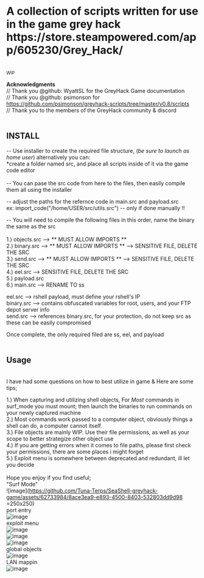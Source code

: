  <h1> A collection of scripts written for use in the game grey hack https://store.steampowered.com/app/605230/Grey_Hack/ </h1>
<br>
<small> WIP </small><br>

<b> Acknowledgments </b><br>
// Thank you @github: WyattSL for the GreyHack Game documentation<br>
// Thank you @github: psimonson for https://github.com/psimonson/greyhack-scripts/tree/master/v0.8/scripts<br>
// Thank you to the members of the GreyHack community & discord<br>
<br>
## INSTALL ##

-- Use installer to create the required file structure, (*be sure to launch as home user*) alternatively you can: <br>
*create a folder named src, and place all scripts inside of it via the game code editor <br>
 <br>
-- You can pase the src code from here to the files, then easily compile them all using the installer <br>

-- adjust the paths for the refernce code in main.src and payload.src <br>
ex: import_code("/home/USER/src/utils.src") -- only if done manually !!

-- You will need to compile the following files in this order, name the binary the same as the src<br><br>
1.) objects.src --> ** MUST ALLOW IMPORTS **<br>
2.) binary.src --> ** MUST ALLOW IMPORTS ** --> SENSITIVE FILE, DELETE THE SRC<br>
3.) send.src --> ** MUST ALLOW IMPORTS ** --> SENSITIVE FILE, DELETE THE SRC<br>
4.) eel.src --> SENSITIVE FILE, DELETE THE SRC<br>
5.) payload.src <br>
6.) main.src --> RENAME TO ss 

eel.src --> rshell payload, must define your rshell's IP <br>
binary.src --> contains obfuscated variables for root, users, and your FTP depot server info <br> 
send.src --> references binary.src, for your protection, do not keep src as these can be easily compromised<br>


Once complete, the only required filed are ss, eel, and payload<br>
<br>
<h2> Usage</h2><br>
I have had some questions on how to best utilize in game & Here are some tips; <br>

1.) When capturing and utilizing shell objects, For *Most* commands in surf_mode you must mount; then launch the binaries to run commands on your newly captured machine<br>
2.) Most commands work passed to a computer object, obviously things a shell can do, a computer cannot itself. <br>
3.) File objects are mainly WIP. Use their file permissions, as well as your scope to better strategize other object use<br>
4.) If you are getting errors when it comes to file paths, please first check your permissions, there are some places i might forget<br>
5.) Exploit menu is somewhere between deprecated and redundant, ill let you decide<br>
<br>
Hope you enjoy if you find useful;<br>
"Surf Mode"<br>
![image](https://github.com/Tuna-Terps/SeaShell-greyhack-game/assets/62733984/8ace3ea9-e893-4500-8403-532803dd9d98 =250x250)
<br>
port entry<br>
![image](https://github.com/Tuna-Terps/SeaShell-greyhack-game/assets/62733984/5497579a-73ce-410a-8fce-650ba427b51b)
<br>
exploit menu<br>
![image](https://github.com/Tuna-Terps/SeaShell-greyhack-game/assets/62733984/aab42764-d65a-4d3d-9c51-b23d483b7096)
<br>
![image](https://github.com/Tuna-Terps/SeaShell-greyhack-game/assets/62733984/fc0ae38b-00b1-4e5e-a98b-429c71787bf0)
<br>
![image](https://github.com/Tuna-Terps/SeaShell-greyhack-game/assets/62733984/63499508-1dc8-4c17-bee8-bfefd4b6e184)
<br>
global objects<br>
![image](https://github.com/Tuna-Terps/grey-hack-game-scripts/assets/62733984/244a98e5-bd64-4911-9383-a8cd5578e942)
<br>
LAN mappin<br> 
![image](https://github.com/Tuna-Terps/SeaShell-greyhack-game/assets/62733984/482ef634-330e-412c-bbf8-0d58eae222e0)
